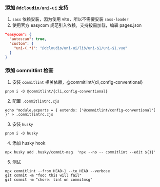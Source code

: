 ### 添加 `@dcloudio/uni-ui` 支持

1. `sass` 依赖安装，因为使用 vite，所以不需要安装 `sass-loader`
2. 使用官方 easycom 规范引入依赖，支持按需加载，编辑 pages.json

```json
"easycom": {
  "autoscan": true,
  "custom": {
    "uni-(.*)": "@dcloudio/uni-ui/lib/uni-$1/uni-$1.vue"
  }
}
```

### 添加 commitlint 检查

1. 安装 `commitlint` 相关依赖，@commitlint/{cli,config-conventional}

```shell
pnpm i -D @commitlint/{cli,config-conventional}
```
2. 配置 `.commitlintrc.cjs`

```shell
echo "module.exports = { extends: ['@commitlint/config-conventional'] }" > .commitlintrc.cjs
```
3. 安装 `husky`

```shell
pnpm i -D husky
```
4. 添加 husky hook

```shell
npx husky add .husky/commit-msg  'npx --no -- commitlint --edit ${1}'
```
5. 测试

```shell
npx commitlint --from HEAD~1 --to HEAD --verbose
git commit -m "foo: this will fail"
git commit -m "chore: lint on commitmsg"
```
